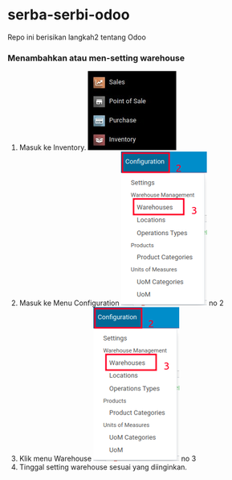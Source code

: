 # serba-serbi-odoo
Repo ini berisikan langkah2 tentang Odoo


### Menambahkan atau men-setting warehouse
1. Masuk ke Inventory. ![inventory](/src/image/odoo-001.jpg)
2. Masuk ke Menu Configuration ![inventory](/src/image/odoo-002.png) no 2
3. Klik menu Warehouse ![inventory](/src/image/odoo-002.png) no 3
4. Tinggal setting warehouse sesuai yang diinginkan.
